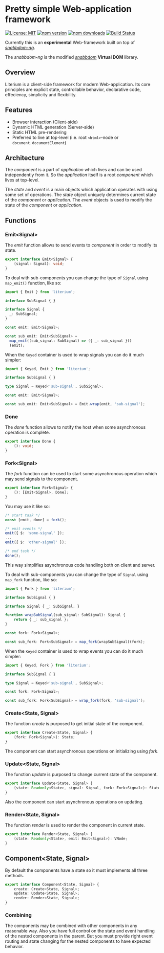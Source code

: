 # Pretty simple Web-application framework

[![License: MIT](https://img.shields.io/badge/License-MIT-brightgreen.svg)](https://opensource.org/licenses/MIT) [![npm version](https://badge.fury.io/js/literium.svg)](https://badge.fury.io/js/literium) [![npm downloads](https://img.shields.io/npm/dm/literium.svg)](https://www.npmjs.com/package/literium) [![Build Status](https://travis-ci.org/katyo/literium.svg?branch=master)](https://travis-ci.org/katyo/literium)

Currently this is an __experimental__ Web-framework built on top of _[snabbdom-ng](https://github.com/katyo/snabbdom/tree/nextgen)_.

The _snabbdom-ng_ is the modified _[snabbdom](https://github.com/snabbdom/snabbdom)_ __Virtual DOM__ library.

## Overview

Literium is a client-side framework for modern Web-application.
Its core principles are explicit state, controllable behavior, declarative code, effeciency, simplicity and flexibility.

## Features

* Browser interaction (Client-side)
* Dynamic HTML generation (Server-side)
* Static HTML pre-rendering
* Preferred to live at top-level (i.e. root `<html>`-node or `document.documentElement`)

## Architecture

The _component_ is a part of _application_ which lives and can be used independently from it.
So the _application_ itself is a root _component_ which lives at top-level.

The _state_ and _event_ is a main objects which application operates with using some set of operations.
The _state_ object uniquely determines current state of the _component_ or _application_.
The _event_ objects is used to modify the state of the _component_ or _application_.

## Functions

### Emit\<Signal>

The _emit_ function allows to send events to _component_ in order to modify its state.

```typescript
export interface Emit<Signal> {
    (signal: Signal): void;
}
```

To deal with sub-components you can change the type of `Signal` using `map_emit()` function, like so:

```typescript
import { Emit } from 'literium';

interface SubSignal { }

interface Signal {
  _: SubSignal;
}

const emit: Emit<Signal>;

const sub_emit: Emit<SubSignal> =
  map_emit((sub_signal: SubSignal) => ({ _: sub_signal }))
  (emit);
```

When the `Keyed` container is used to wrap signals you can do it much simpler:

```typescript
import { Keyed, Emit } from 'literium';

interface SubSignal { }

type Signal = Keyed<'sub-signal', SubSignal>;

const emit: Emit<Signal>;

const sub_emit: Emit<SubSignal> = Emit.wrap(emit, 'sub-signal');
```

### Done

The _done_ function allows to notify the host when some asynchronous operation is complete.

```typescript
export interface Done {
    (): void;
}
```

### Fork\<Signal>

The _fork_ function can be used to start some asynchronous operation which may send signals to the component.

```typescript
export interface Fork<Signal> {
    (): [Emit<Signal>, Done];
}
```

You may use it like so:

```typescript
/* start task */
const [emit, done] = fork();

/* emit events */
emit({ $: 'some-signal' });
...
emit({ $: 'other-signal' });

/* end task */
done();
```

This way simplifies asynchronous code handling both on client and server.

To deal with sub-components you can change the type of `Signal` using `map_fork` function, like so:

```typescript
import { Fork } from 'literium';

interface SubSignal { }

interface Signal { _: SubSignal; }

function wrapSubSignal(sub_signal: SubSignal): Signal {
    return { _: sub_signal };
}

const fork: Fork<Signal>;

const sub_fork: Fork<SubSignal> = map_fork(wrapSubSignal)(fork);
```

When the `Keyed` container is used to wrap events you can do it much simpler:

```typescript
import { Keyed, Fork } from 'literium';

interface SubSignal { }

type Signal = Keyed<'sub-signal', SubSignal>;

const fork: Fork<Signal>;

const sub_fork: Fork<SubSignal> = wrap_fork(fork, 'sub-signal');
```

### Create\<State, Signal>

The function _create_ is purposed to get initial state of the component.

```typescript
export interface Create<State, Signal> {
    (fork: Fork<Signal>): State;
}
```

The component can start asynchronous operations on initializing using _fork_.

### Update\<State, Signal>

The function _update_ is purposed to change current state of the component.

```typescript
export interface Update<State, Signal> {
    (state: Readonly<State>, signal: Signal, fork: Fork<Signal>): State;
}
```

Also the component can start asynchronous operations on updating.

### Render\<State, Signal>

The function _render_ is used to render the component in current state.

```typescript
export interface Render<State, Signal> {
    (state: Readonly<State>, emit: Emit<Signal>): VNode;
}
```

## Component\<State, Signal>

By default the components have a state so it must implements all three methods.

```typescript
export interface Component<State, Signal> {
    create: Create<State, Signal>;
    update: Update<State, Signal>;
    render: Render<State, Signal>;
}
```

### Combining

The components may be combined with other components in any reasonable way.
Also you have full control on the state and event handling of the nested components in the parent.
But you must provide right event routing and state changing for the nested components to have expected behavior.
